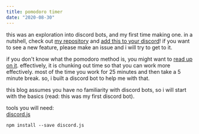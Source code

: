 ```yaml
---
title: pomodoro timer
date: "2020-08-30"
---
```


this was an exploration into discord bots, and my first time making one. in a nutshell, check out [my repository](https://github.com/theheckle/tanatimer) and [add this to your discord](bit.ly/2ebj3d2)! if you want to see a new feature, please make an issue and i will try to get to it. 

if you don't know what the pomodoro method is, you might want to [read up on it](https://en.wikipedia.org/wiki/Pomodoro_Technique). effectively, it is chunking out time so that you can work more effectively. most of the time you work for 25 minutes and then take a 5 minute break. so, i built a discord bot to help me with that.

this blog assumes you have no familiarity with discord bots, so i will start with the basics (read: this was my first discord bot).

tools you will need:\
[discord.js](https://www.npmjs.com/package/discord.js)
```
npm install --save discord.js
```